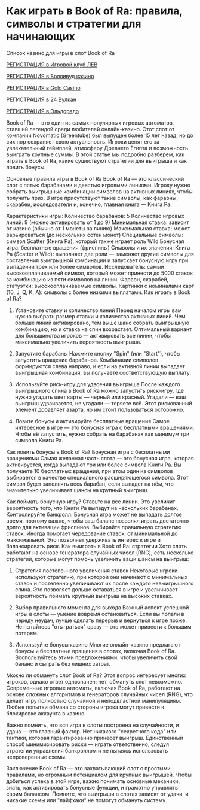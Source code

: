 # Как играть в Book of Ra: правила, символы и стратегии для начинающих
Список казино для игры в слот Book of Ra

[РЕГИСТРАЦИЯ в Игровой клуб ЛЕВ](https://yielddigitals.top?ref=fap_w41726p111_default)

[РЕГИСТРАЦИЯ в Болливуд казино](https://lucky-bo11ywood.top?ref=fap_w41726p129_default)

[РЕГИСТРАЦИЯ в Gold Casino](https://interup-moving.top?ref=fap_w41726p126_default)

[РЕГИСТРАЦИЯ в 24 Вулкан](https://digital-currents.top?ref=fap_w41726p113_default)

[РЕГИСТРАЦИЯ в Эльдорадо](https://digital-pours.top?ref=fap_w41726p112_default)

Book of Ra — это один из самых популярных игровых автоматов, ставший легендой среди любителей онлайн-казино. Этот слот от компании Novomatic (Greentube) был выпущен более 15 лет назад, но до сих пор сохраняет свою актуальность. Игроки ценят его за увлекательный геймплей, атмосферу Древнего Египта и возможность выиграть крупные суммы. В этой статье мы подробно разберем, как играть в Book of Ra, какие существуют стратегии для выигрыша и как ловить бонусы.

Основные правила игры в Book of Ra
Book of Ra — это классический слот с пятью барабанами и девятью игровыми линиями. Игроку нужно собрать выигрышные комбинации символов на активных линиях, чтобы получить приз. В игре присутствуют такие символы, как фараоны, скарабеи, исследователи и, конечно, главная книга — Книга Ра.

Характеристики игры:
Количество барабанов: 5
Количество игровых линий: 9 (можно активировать от 1 до 9)
Минимальная ставка: зависит от казино (обычно от 1 монеты за линию)
Максимальная ставка: может варьироваться (до нескольких сотен монет)
Специальные символы: символ Scatter (Книга Ра), который также играет роль Wild
Бонусная игра: бесплатные вращения (фриспины)
Символы и их значения:
Книга Ра (Scatter и Wild): выполняет две роли — заменяет другие символы для составления выигрышной комбинации и запускает бонусную игру при выпадении трех или более символов.
Исследователь: самый высокооплачиваемый символ, который может принести до 5000 ставок за комбинацию из пяти символов на линии.
Фараон, скарабей, статуэтки: высокооплачиваемые символы.
Картинки с номиналами карт (10, J, Q, K, A): символы с более низкими выплатами.
Как играть в Book of Ra?
1. Установите ставку и количество линий
Перед началом игры вам нужно выбрать размер ставки и количество активных линий. Чем больше линий активировано, тем выше шанс собрать выигрышную комбинацию, но и ставка на спин возрастает. Оптимальный вариант для большинства игроков — активировать все линии, чтобы максимально увеличить вероятность выигрыша.

2. Запустите барабаны
Нажмите кнопку "Spin" (или "Start"), чтобы запустить вращение барабанов. Комбинации символов формируются слева направо, и если на активной линии выпадает выигрышная комбинация, вы получаете соответствующую выплату.

3. Используйте риск-игру для удвоения выигрыша
После каждого выигрышного спина в Book of Ra можно запустить риск-игру, где нужно угадать цвет карты — черный или красный. Угадали — ваш выигрыш удваивается, не угадали — теряете всё. Этот рискованный элемент добавляет азарта, но им стоит пользоваться осторожно.

4. Ловите бонусы и активируйте бесплатные вращения
Самое интересное в игре — это бонусная игра с бесплатными вращениями. Чтобы её запустить, нужно собрать на барабанах как минимум три символа Книги Ра.

Как ловить бонусы в Book of Ra?
Бонусная игра с бесплатными вращениями
Самая желанная часть слота — это бонусная игра, которая активируется, когда выпадают три или более символа Книги Ра. Вы получаете 10 бесплатных вращений, при этом один из символов выбирается в качестве специального расширяющегося символа. Этот символ будет заполнять весь барабан, если выпадет на нём, что значительно увеличивает шансы на крупный выигрыш.

Как поймать бонусную игру?
Ставьте на все линии. Это увеличит вероятность того, что Книги Ра выпадут на нескольких барабанах.
Контролируйте банкролл. Бонусная игра может не выпадать долгое время, поэтому важно, чтобы ваш баланс позволял играть достаточно долго для активации фриспинов.
Выбирайте правильную стратегию ставок. Иногда помогает чередование ставок: от минимальной до максимальной. Это позволяет удерживать интерес к игре и балансировать риск.
Как выиграть в Book of Ra: стратегии
Хотя слоты работают на основе генератора случайных чисел (RNG), есть несколько стратегий, которые могут помочь увеличить ваши шансы на выигрыш:

1. Стратегия постепенного увеличения ставок
Некоторые игроки используют стратегию, при которой они начинают с минимальных ставок и постепенно увеличивают их после каждого невыигрышного спина. Это позволяет дольше оставаться в игре и увеличивает вероятность поймать крупный выигрыш на высоких ставках.

2. Выбор правильного момента для выхода
Важный аспект успешной игры в слоты — умение вовремя остановиться. Если вы попали в череду неудач, лучше сделать перерыв и вернуться к игре позже. Не пытайтесь "отыграться" сразу — это может привести к большим потерям.

3. Используйте бонусы казино
Многие онлайн-казино предлагают бонусы и бесплатные вращения в слотах, включая Book of Ra. Воспользуйтесь этими предложениями, чтобы увеличить свой баланс и сыграть без лишних затрат.

Можно ли обмануть слот Book of Ra?
Этот вопрос интересует многих игроков, однако ответ однозначен: нет, обмануть слот невозможно. Современные игровые автоматы, включая Book of Ra, работают на основе сложных алгоритмов и генераторов случайных чисел (RNG), что делает игру полностью случайной и неподвластной манипуляциям. Любые попытки обмана со стороны игрока могут привести к блокировке аккаунта в казино.

Важно помнить, что вся игра в слоты построена на случайности, и удача — это главный фактор. Нет никакого "секретного кода" или тактики, которая гарантированно принесет выигрыш. Единственный способ минимизировать риски — играть ответственно, следуя стратегии управления банкроллом и не пытаясь использовать непроверенные схемы.

Заключение
Book of Ra — это захватывающий слот с простыми правилами, но огромным потенциалом для крупных выигрышей. Чтобы добиться успеха в этой игре, важно понимать основные механики, знать, как активировать бонусные функции, и грамотно управлять своим балансом. Помните, что выигрыши в слотах зависят от удачи, и никакие схемы или "лайфхаки" не помогут обмануть систему.
